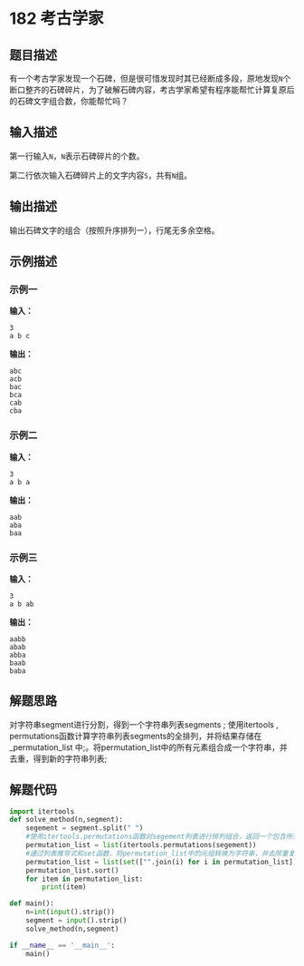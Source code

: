 # 182 考古学家

## 题目描述

有一个考古学家发现一个石碑，但是很可惜发现时其已经断成多段，原地发现`N`个断口整齐的石碑碎片，为了破解石碑内容，考古学家希望有程序能帮忙计算复原后的石碑文字组合数，你能帮忙吗？

## 输入描述

第一行输入`N`，`N`表示石碑碎片的个数。

第二行依次输入石碑碎片上的文字内容`S`，共有`N`组。

## 输出描述

输出石碑文字的组合（按照升序排列一），行尾无多余空格。

## 示例描述

### 示例一

**输入：**
```text
3
a b c
```

**输出：**
```text
abc
acb
bac
bca
cab
cba
```

### 示例二

**输入：**
```text
3
a b a
```

**输出：**
```text
aab
aba
baa
```

### 示例三

**输入：**
```text
3
a b ab
```

**输出：**
```text
aabb
abab
abba
baab
baba
```

## 解题思路

对字符串segment进行分割，得到一个字符串列表segments ;
使用itertools , permutations函数计算字符串列表segments的全排列，并将结果存储在_permutation_list 中;。将permutation_list中的所有元素组合成一个字符串，并去重，得到新的字符串列表;

## 解题代码

```python
import itertools
def solve_method(n,segment):
    segement = segment.split(" ")
    #使用itertools.permutations函数对segement列表进行排列组合，返回一个包含所有可能排列的列表permutation_list
    permutation_list = list(itertools.permutations(segement))
    #通过列表推导式和set函数，将permutation_list中的元组转换为字符串，并去除重复的元素。
    permutation_list = list(set(["".join(i) for i in permutation_list]))
    permutation_list.sort()
    for item in permutation_list:
        print(item)

def main():
    n=int(input().strip())
    segment = input().strip()
    solve_method(n,segment)

if __name__ == '__main__':
    main()
        
    
```

